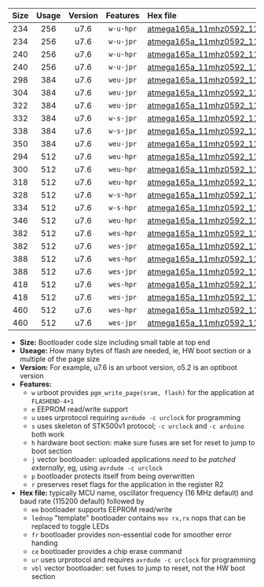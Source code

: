 |Size|Usage|Version|Features|Hex file|
|:-:|:-:|:-:|:-:|:--|
|234|256|u7.6|`w-u-hpr`|[atmega165a_11mhz0592_115200bps_ur.hex](https://raw.githubusercontent.com/stefanrueger/urboot/main/bootloaders/atmega165a/fcpu_11mhz0592/115200_bps/atmega165a_11mhz0592_115200bps_ur.hex)|
|234|256|u7.6|`w-u-jpr`|[atmega165a_11mhz0592_115200bps_ur_vbl.hex](https://raw.githubusercontent.com/stefanrueger/urboot/main/bootloaders/atmega165a/fcpu_11mhz0592/115200_bps/atmega165a_11mhz0592_115200bps_ur_vbl.hex)|
|240|256|u7.6|`w-u-hpr`|[atmega165a_11mhz0592_115200bps_lednop_ur.hex](https://raw.githubusercontent.com/stefanrueger/urboot/main/bootloaders/atmega165a/fcpu_11mhz0592/115200_bps/atmega165a_11mhz0592_115200bps_lednop_ur.hex)|
|240|256|u7.6|`w-u-jpr`|[atmega165a_11mhz0592_115200bps_lednop_ur_vbl.hex](https://raw.githubusercontent.com/stefanrueger/urboot/main/bootloaders/atmega165a/fcpu_11mhz0592/115200_bps/atmega165a_11mhz0592_115200bps_lednop_ur_vbl.hex)|
|298|384|u7.6|`weu-jpr`|[atmega165a_11mhz0592_115200bps_ee_ur_vbl.hex](https://raw.githubusercontent.com/stefanrueger/urboot/main/bootloaders/atmega165a/fcpu_11mhz0592/115200_bps/atmega165a_11mhz0592_115200bps_ee_ur_vbl.hex)|
|304|384|u7.6|`weu-jpr`|[atmega165a_11mhz0592_115200bps_ee_lednop_ur_vbl.hex](https://raw.githubusercontent.com/stefanrueger/urboot/main/bootloaders/atmega165a/fcpu_11mhz0592/115200_bps/atmega165a_11mhz0592_115200bps_ee_lednop_ur_vbl.hex)|
|322|384|u7.6|`weu-jpr`|[atmega165a_11mhz0592_115200bps_ee_lednop_fr_ur_vbl.hex](https://raw.githubusercontent.com/stefanrueger/urboot/main/bootloaders/atmega165a/fcpu_11mhz0592/115200_bps/atmega165a_11mhz0592_115200bps_ee_lednop_fr_ur_vbl.hex)|
|332|384|u7.6|`w-s-jpr`|[atmega165a_11mhz0592_115200bps_vbl.hex](https://raw.githubusercontent.com/stefanrueger/urboot/main/bootloaders/atmega165a/fcpu_11mhz0592/115200_bps/atmega165a_11mhz0592_115200bps_vbl.hex)|
|338|384|u7.6|`w-s-jpr`|[atmega165a_11mhz0592_115200bps_lednop_vbl.hex](https://raw.githubusercontent.com/stefanrueger/urboot/main/bootloaders/atmega165a/fcpu_11mhz0592/115200_bps/atmega165a_11mhz0592_115200bps_lednop_vbl.hex)|
|350|384|u7.6|`weu-jpr`|[atmega165a_11mhz0592_115200bps_ee_lednop_fr_ce_ur_vbl.hex](https://raw.githubusercontent.com/stefanrueger/urboot/main/bootloaders/atmega165a/fcpu_11mhz0592/115200_bps/atmega165a_11mhz0592_115200bps_ee_lednop_fr_ce_ur_vbl.hex)|
|294|512|u7.6|`weu-hpr`|[atmega165a_11mhz0592_115200bps_ee_ur.hex](https://raw.githubusercontent.com/stefanrueger/urboot/main/bootloaders/atmega165a/fcpu_11mhz0592/115200_bps/atmega165a_11mhz0592_115200bps_ee_ur.hex)|
|300|512|u7.6|`weu-hpr`|[atmega165a_11mhz0592_115200bps_ee_lednop_ur.hex](https://raw.githubusercontent.com/stefanrueger/urboot/main/bootloaders/atmega165a/fcpu_11mhz0592/115200_bps/atmega165a_11mhz0592_115200bps_ee_lednop_ur.hex)|
|318|512|u7.6|`weu-hpr`|[atmega165a_11mhz0592_115200bps_ee_lednop_fr_ur.hex](https://raw.githubusercontent.com/stefanrueger/urboot/main/bootloaders/atmega165a/fcpu_11mhz0592/115200_bps/atmega165a_11mhz0592_115200bps_ee_lednop_fr_ur.hex)|
|328|512|u7.6|`w-s-hpr`|[atmega165a_11mhz0592_115200bps.hex](https://raw.githubusercontent.com/stefanrueger/urboot/main/bootloaders/atmega165a/fcpu_11mhz0592/115200_bps/atmega165a_11mhz0592_115200bps.hex)|
|334|512|u7.6|`w-s-hpr`|[atmega165a_11mhz0592_115200bps_lednop.hex](https://raw.githubusercontent.com/stefanrueger/urboot/main/bootloaders/atmega165a/fcpu_11mhz0592/115200_bps/atmega165a_11mhz0592_115200bps_lednop.hex)|
|346|512|u7.6|`weu-hpr`|[atmega165a_11mhz0592_115200bps_ee_lednop_fr_ce_ur.hex](https://raw.githubusercontent.com/stefanrueger/urboot/main/bootloaders/atmega165a/fcpu_11mhz0592/115200_bps/atmega165a_11mhz0592_115200bps_ee_lednop_fr_ce_ur.hex)|
|382|512|u7.6|`wes-hpr`|[atmega165a_11mhz0592_115200bps_ee.hex](https://raw.githubusercontent.com/stefanrueger/urboot/main/bootloaders/atmega165a/fcpu_11mhz0592/115200_bps/atmega165a_11mhz0592_115200bps_ee.hex)|
|382|512|u7.6|`wes-jpr`|[atmega165a_11mhz0592_115200bps_ee_vbl.hex](https://raw.githubusercontent.com/stefanrueger/urboot/main/bootloaders/atmega165a/fcpu_11mhz0592/115200_bps/atmega165a_11mhz0592_115200bps_ee_vbl.hex)|
|388|512|u7.6|`wes-hpr`|[atmega165a_11mhz0592_115200bps_ee_lednop.hex](https://raw.githubusercontent.com/stefanrueger/urboot/main/bootloaders/atmega165a/fcpu_11mhz0592/115200_bps/atmega165a_11mhz0592_115200bps_ee_lednop.hex)|
|388|512|u7.6|`wes-jpr`|[atmega165a_11mhz0592_115200bps_ee_lednop_vbl.hex](https://raw.githubusercontent.com/stefanrueger/urboot/main/bootloaders/atmega165a/fcpu_11mhz0592/115200_bps/atmega165a_11mhz0592_115200bps_ee_lednop_vbl.hex)|
|418|512|u7.6|`wes-hpr`|[atmega165a_11mhz0592_115200bps_ee_lednop_fr.hex](https://raw.githubusercontent.com/stefanrueger/urboot/main/bootloaders/atmega165a/fcpu_11mhz0592/115200_bps/atmega165a_11mhz0592_115200bps_ee_lednop_fr.hex)|
|418|512|u7.6|`wes-jpr`|[atmega165a_11mhz0592_115200bps_ee_lednop_fr_vbl.hex](https://raw.githubusercontent.com/stefanrueger/urboot/main/bootloaders/atmega165a/fcpu_11mhz0592/115200_bps/atmega165a_11mhz0592_115200bps_ee_lednop_fr_vbl.hex)|
|460|512|u7.6|`wes-hpr`|[atmega165a_11mhz0592_115200bps_ee_lednop_fr_ce.hex](https://raw.githubusercontent.com/stefanrueger/urboot/main/bootloaders/atmega165a/fcpu_11mhz0592/115200_bps/atmega165a_11mhz0592_115200bps_ee_lednop_fr_ce.hex)|
|460|512|u7.6|`wes-jpr`|[atmega165a_11mhz0592_115200bps_ee_lednop_fr_ce_vbl.hex](https://raw.githubusercontent.com/stefanrueger/urboot/main/bootloaders/atmega165a/fcpu_11mhz0592/115200_bps/atmega165a_11mhz0592_115200bps_ee_lednop_fr_ce_vbl.hex)|

- **Size:** Bootloader code size including small table at top end
- **Useage:** How many bytes of flash are needed, ie, HW boot section or a multiple of the page size
- **Version:** For example, u7.6 is an urboot version, o5.2 is an optiboot version
- **Features:**
  + `w` urboot provides `pgm_write_page(sram, flash)` for the application at `FLASHEND-4+1`
  + `e` EEPROM read/write support
  + `u` uses urprotocol requiring `avrdude -c urclock` for programming
  + `s` uses skeleton of STK500v1 protocol; `-c urclock` and `-c arduino` both work
  + `h` hardware boot section: make sure fuses are set for reset to jump to boot section
  + `j` vector bootloader: uploaded applications *need to be patched externally*, eg, using `avrdude -c urclock`
  + `p` bootloader protects itself from being overwritten
  + `r` preserves reset flags for the application in the register R2
- **Hex file:** typically MCU name, oscillator frequency (16 MHz default) and baud rate (115200 default) followed by
  + `ee` bootloader supports EEPROM read/write
  + `lednop` "template" bootloader contains `mov rx,rx` nops that can be replaced to toggle LEDs
  + `fr` bootloader provides non-essential code for smoother error handing
  + `ce` bootloader provides a chip erase command
  + `ur` uses urprotocol and requires `avrdude -c urclock` for programming
  + `vbl` vector bootloader: set fuses to jump to reset, not the HW boot section
